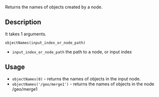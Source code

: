 Returns the names of objects created by a node.


## Description

It takes 1 arguments.

`objectNames(input_index_or_node_path)`

- `input_index_or_node_path` the path to a node, or input index

## Usage

- `objectNames(0)` - returns the names of objects in the input node.
- `objectNames('/geo/merge1')` - returns the names of objects in the node /geo/merge1

